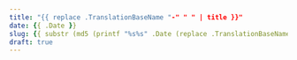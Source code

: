 ```yaml
---
title: "{{ replace .TranslationBaseName "-" " " | title }}"
date: {{ .Date }}
slug: {{ substr (md5 (printf "%s%s" .Date (replace .TranslationBaseName "-" " " | title))) 4 8 }}
draft: true
---
```


